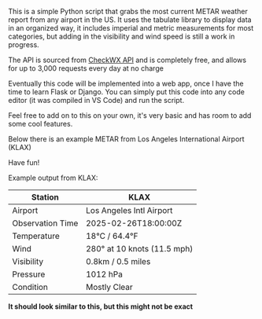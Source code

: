 This is a simple Python script that grabs the most current METAR weather report from any airport in the US. It uses the tabulate library to display data in an organized way, it includes imperial and metric measurements for most categories, but adding in the visibility and wind speed is still a work in progress.

The API is sourced from [CheckWX API](https://www.checkwxapi.com/) and is completely free, and allows for up to 3,000 requests every day at no charge

Eventually this code will be implemented into a web app, once I have the time to learn Flask or Django. You can simply put this code into any code editor (it was compiled in VS Code) and run the script.

Feel free to add on to this on your own, it's very basic and has room to add some cool features. 

Below there is an example METAR from Los Angeles International Airport (KLAX)

Have fun!


Example output from KLAX:

| Station  | KLAX  |
|----------|-----------------------------|
| Airport  | Los Angeles Intl Airport    |
| Observation Time | 2025-02-26T18:00:00Z |
| Temperature | 18°C / 64.4°F             |
| Wind | 280° at 10 knots (11.5 mph)      |
| Visibility | 0.8km / 0.5 miles          |
| Pressure | 1012 hPa                     |
| Condition | Mostly Clear                |




**It should look similar to this, but this might not be exact**
